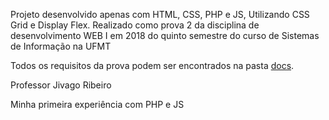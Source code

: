 Projeto desenvolvido apenas com HTML, CSS, PHP e JS, Utilizando CSS Grid e Display Flex. Realizado como prova 2 da disciplina de desenvolvimento WEB I em 2018 do quinto semestre do curso de Sistemas de Informação na UFMT

Todos os requisitos da prova podem ser encontrados na pasta [docs](https://github.com/chireia/Prova2Web1/tree/master/docs).

Professor Jivago Ribeiro

Minha primeira experiência com PHP e JS
